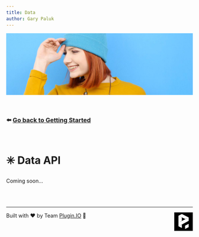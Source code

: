 ```yaml
---
title: Data
author: Gary Paluk
---
```


![A Plugin.IO branded banner that shows a young woman in front of a vivid blue background.](https://raw.githubusercontent.com/pluginio/static-content/main/lang/en/docs/v1/images/header_banner.jpg)

<br />

### ⬅️ [Go back to Getting Started](./getting-started.md)

<br />

# ✳️ Data API

Coming soon...

<br />
<br />

---

<img align="right" alt="Plugin.IO logo" src="https://raw.githubusercontent.com/pluginio/static-content/main/lang/en/docs/v1/images/logo.png" height="50">

Built with ❤️ by Team [Plugin.IO](https://github.com/orgs/pluginio/teams/plugin-io-team/members) 🚀